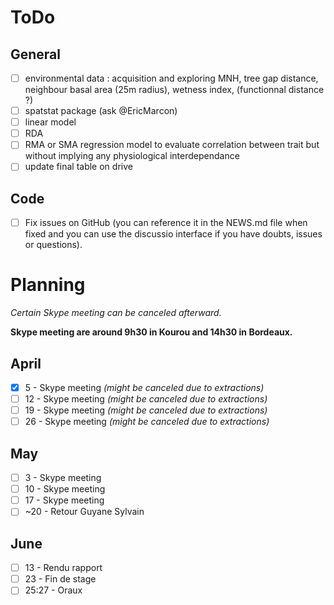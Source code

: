 <!-- Feel free to use this file and fill it -->
<!-- By the way if you did not got it this strange thing is a comment in markdown (better use Ctrl+Maj+C than type it)-->

# ToDo

## General

- [ ] environmental data : acquisition and exploring MNH, tree gap distance, neighbour basal area (25m radius), wetness index, (functionnal distance ?)
- [ ] spatstat package (ask @EricMarcon)
- [ ] linear model 
- [ ] RDA 
- [ ] RMA or SMA regression model to evaluate correlation between trait but without implying any physiological interdependance 
- [ ] update final table on drive

## Code

- [ ] Fix issues on GitHub (you can reference it in the NEWS.md file when fixed and you can use the discussio interface if you have doubts, issues or questions).

# Planning

*Certain Skype meeting can be canceled afterward.*

**Skype meeting are around 9h30 in Kourou and 14h30 in Bordeaux.**

## April

- [x] 5 - Skype meeting *(might be canceled due to extractions)*
- [ ] 12 - Skype meeting  *(might be canceled due to extractions)*
- [ ] 19 - Skype meeting  *(might be canceled due to extractions)*
- [ ] 26 - Skype meeting  *(might be canceled due to extractions)*

## May

- [ ] 3 - Skype meeting
- [ ] 10 - Skype meeting
- [ ] 17 - Skype meeting
- [ ] ~20 - Retour Guyane Sylvain

## June

- [ ] 13 - Rendu rapport
- [ ] 23 - Fin de stage
- [ ] 25:27 - Oraux
